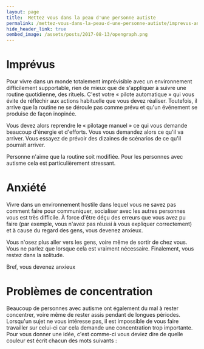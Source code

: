```yaml
---
layout: page
title:  Mettez vous dans la peau d'une personne autiste
permalink: /mettez-vous-dans-la-peau-d-une-personne-autiste/imprevus-anxiete-concentration
hide_header_link: true
oembed_image: /assets/posts/2017-08-13/opengraph.png
---
```


# Imprévus

Pour vivre dans un monde totalement imprévisible avec un environnement difficilement supportable, rien de mieux que de s'appliquer à suivre une routine quotidienne, des rituels.
C'est votre «&nbsp;pilote automatique&nbsp;» qui vous évite de réfléchir aux actions habituelle que vous devez réaliser. Toutefois, il arrive que la routine ne se déroule pas comme prévu et qu'un événement se produise de façon inopinée.

Vous devez alors reprendre le «&nbsp;pilotage manuel&nbsp;» ce qui vous demande beaucoup d'énergie et d'efforts.
Vous vous demandez alors ce qu'il va arriver. Vous essayez de prévoir des dizaines de scénarios de ce qu'il pourrait arriver.



Personne n'aime que la routine soit modifiée. Pour les personnes avec autisme cela est particulièrement stressant.


# Anxiété

Vivre dans un environnement hostile dans lequel vous ne savez pas comment faire pour communiquer, socialiser  avec les autres personnes vous est très difficile.
À force d'être déçu des erreurs que vous avez pu faire (par exemple, vous n'avez pas réussi à vous expliquer correctement) et à cause du regard des gens, vous devenez anxieux.

Vous n'osez plus aller vers les gens, voire même de sortir de chez vous.
Vous ne parlez que lorsque cela est vraiment nécessaire.
Finalement, vous restez dans la solitude.

Bref, vous devenez anxieux

# Problèmes de concentration

Beaucoup de personnes avec autisme ont également du mal à rester concentrer, voire même de rester assis pendant de longues périodes.
Lorsqu'un sujet ne vous intéresse pas, il est impossible de vous faire travailler sur celui-ci car cela demande une concentration trop importante.
Pour vous donner une idée, c'est comme-ci vous deviez dire de quelle couleur est écrit chacun des mots suivants&nbsp;:

<!-- colors -->


